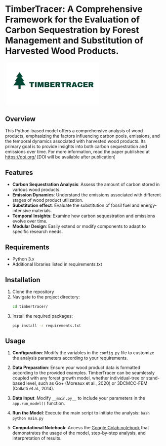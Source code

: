 # TimberTracer: A Comprehensive Framework for the Evaluation of Carbon Sequestration by Forest Management and Substitution of Harvested Wood Products.



![]() <img src="logo.png"  width="300">

## Overview

This Python-based model offers a comprehensive analysis of wood products, emphasizing the factors influencing carbon pools, emissions, and the temporal dynamics associated with harvested wood products. Its primary goal is to provide insights into both carbon sequestration and emissions over time. For more information, read the paper published at https://doi.org/ [DOI will be available after publication]

## Features

- **Carbon Sequestration Analysis**: Assess the amount of carbon stored in various wood products.
- **Emission Dynamics**: Understand the emissions associated with different stages of wood product utilization.
- **Substitution effect**: Evaluate the substitution of fossil fuel and energy-intensive materials.
- **Temporal Insights**: Examine how carbon sequestration and emissions evolve over time.
- **Modular Design**: Easily extend or modify components to adapt to specific research needs.

## Requirements

- Python 3.x
- Additional libraries listed in requirements.txt

## Installation

1. Clone the repository
2. Navigate to the project directory:
	```bash
	cd timbertracer/
	```
3. Install the required packages:
	```bash
	pip install -r requirements.txt
	```

## Usage

1.  **Configuration**: Modify the variables in the `config.py` file to customize the analysis parameters according to your requirements.
    
2.  **Data Preparation**: Ensure your wood product data is formatted according to the provided examples. TimberTracer can be seamlessly coupled with any forest growth model, whether individual-tree or stand-based level, such as Go+ (Moreaux et al., 2020) or 3DCMCC-FEM (Collalti et al., 2014).

3.  **Data Input**: Modify `__main.py__` to include your parameters in the `app.run_model()` function.
    
4.  **Run the Model**: Execute the main script to initiate the analysis: 	```bash python main.py``` 
    
    
5.   **Computational Notebook**: Access the [Google Colab notebook](https://linnk.com) that demonstrates the usage of the model, step-by-step analysis, and interpretation of results.
